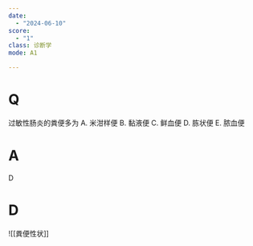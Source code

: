 ```yaml
---
date:
  - "2024-06-10"
score:
  - "1"
class: 诊断学
mode: A1

---
```



# Q
过敏性肠炎的粪便多为
A. 米泔样便 
B. 黏液便
C. 鲜血便 
D. 胨状便 
E. 脓血便

# A

D


# D
![[粪便性状]]